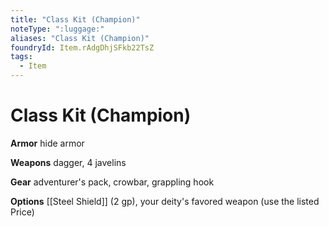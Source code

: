 ```yaml
---
title: "Class Kit (Champion)"
noteType: ":luggage:"
aliases: "Class Kit (Champion)"
foundryId: Item.rAdgDhjSFkb22TsZ
tags:
  - Item
---
```


# Class Kit (Champion)

**Armor** hide armor

**Weapons** dagger, 4 javelins

**Gear** adventurer's pack, crowbar, grappling hook

**Options** [[Steel Shield]] (2 gp), your deity's favored weapon (use the listed Price)
